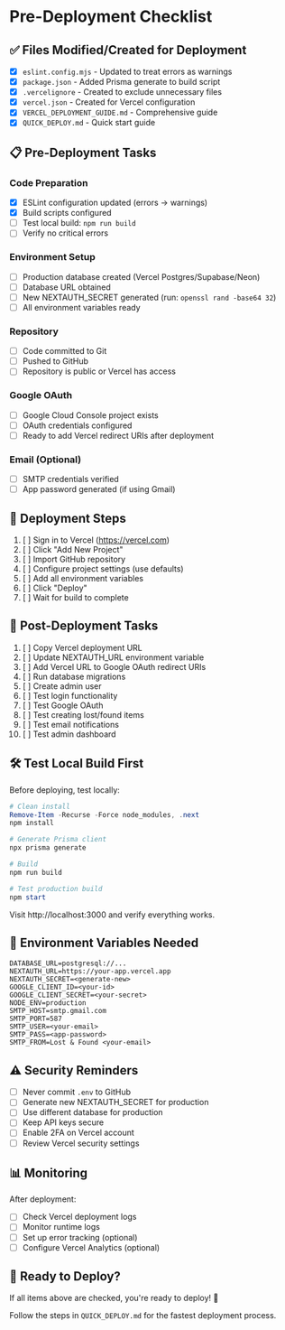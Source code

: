# Pre-Deployment Checklist

## ✅ Files Modified/Created for Deployment

- [x] `eslint.config.mjs` - Updated to treat errors as warnings
- [x] `package.json` - Added Prisma generate to build script
- [x] `.vercelignore` - Created to exclude unnecessary files
- [x] `vercel.json` - Created for Vercel configuration
- [x] `VERCEL_DEPLOYMENT_GUIDE.md` - Comprehensive guide
- [x] `QUICK_DEPLOY.md` - Quick start guide

## 📋 Pre-Deployment Tasks

### Code Preparation
- [x] ESLint configuration updated (errors → warnings)
- [x] Build scripts configured
- [ ] Test local build: `npm run build`
- [ ] Verify no critical errors

### Environment Setup
- [ ] Production database created (Vercel Postgres/Supabase/Neon)
- [ ] Database URL obtained
- [ ] New NEXTAUTH_SECRET generated (run: `openssl rand -base64 32`)
- [ ] All environment variables ready

### Repository
- [ ] Code committed to Git
- [ ] Pushed to GitHub
- [ ] Repository is public or Vercel has access

### Google OAuth
- [ ] Google Cloud Console project exists
- [ ] OAuth credentials configured
- [ ] Ready to add Vercel redirect URIs after deployment

### Email (Optional)
- [ ] SMTP credentials verified
- [ ] App password generated (if using Gmail)

## 🚀 Deployment Steps

1. [ ] Sign in to Vercel (https://vercel.com)
2. [ ] Click "Add New Project"
3. [ ] Import GitHub repository
4. [ ] Configure project settings (use defaults)
5. [ ] Add all environment variables
6. [ ] Click "Deploy"
7. [ ] Wait for build to complete

## 🔧 Post-Deployment Tasks

1. [ ] Copy Vercel deployment URL
2. [ ] Update NEXTAUTH_URL environment variable
3. [ ] Add Vercel URL to Google OAuth redirect URIs
4. [ ] Run database migrations
5. [ ] Create admin user
6. [ ] Test login functionality
7. [ ] Test Google OAuth
8. [ ] Test creating lost/found items
9. [ ] Test email notifications
10. [ ] Test admin dashboard

## 🛠️ Test Local Build First

Before deploying, test locally:

```powershell
# Clean install
Remove-Item -Recurse -Force node_modules, .next
npm install

# Generate Prisma client
npx prisma generate

# Build
npm run build

# Test production build
npm start
```

Visit http://localhost:3000 and verify everything works.

## 📝 Environment Variables Needed

```env
DATABASE_URL=postgresql://...
NEXTAUTH_URL=https://your-app.vercel.app
NEXTAUTH_SECRET=<generate-new>
GOOGLE_CLIENT_ID=<your-id>
GOOGLE_CLIENT_SECRET=<your-secret>
NODE_ENV=production
SMTP_HOST=smtp.gmail.com
SMTP_PORT=587
SMTP_USER=<your-email>
SMTP_PASS=<app-password>
SMTP_FROM=Lost & Found <your-email>
```

## ⚠️ Security Reminders

- [ ] Never commit `.env` to GitHub
- [ ] Generate new NEXTAUTH_SECRET for production
- [ ] Use different database for production
- [ ] Keep API keys secure
- [ ] Enable 2FA on Vercel account
- [ ] Review Vercel security settings

## 📊 Monitoring

After deployment:
- [ ] Check Vercel deployment logs
- [ ] Monitor runtime logs
- [ ] Set up error tracking (optional)
- [ ] Configure Vercel Analytics (optional)

## 🎯 Ready to Deploy?

If all items above are checked, you're ready to deploy! 🚀

Follow the steps in `QUICK_DEPLOY.md` for the fastest deployment process.
